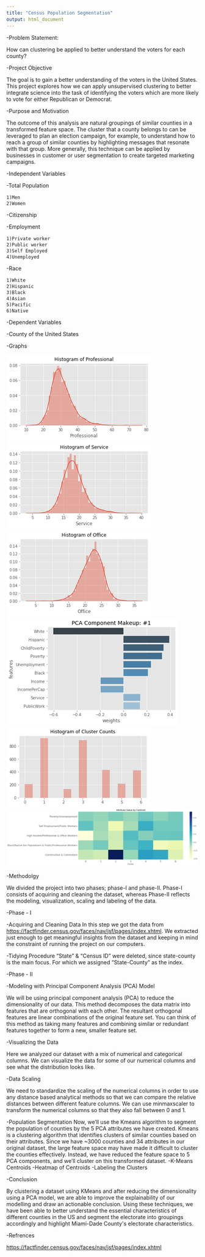 ```yaml
---
title: "Census Population Segmentation"
output: html_document
---
```



-Problem Statement:
  
  How can clustering be applied to better understand the voters for each county?

-Project Objective
  
  The goal is to gain a better understanding of the voters in the United States. This project     explores how we can apply unsupervised clustering to better integrate science into the task of   identifying the voters which are more likely to vote for either Republican or Democrat.

-Purpose and Motivation

  The outcome of this analysis are natural groupings of similar counties in a transformed         feature space. The cluster that a county belongs to can be leveraged to plan an election        campaign, for example, to understand how to reach a group of similar counties by highlighting   messages that resonate with that group. More generally, this technique can be applied by        businesses in customer or user segmentation to create targeted marketing campaigns.

-Independent Variables
  
  -Total Population 
  
    1)Men
    2)Women 
    
  -Citizenship
  
  -Employment
  
    1)Private worker 
    2)Public worker
    3)Self Employed
    4)Unemployed
    
  -Race
  
    1)White
    2)Hispanic
    3)Black
    4)Asian
    5)Pacific
    6)Native

-Dependent Variables
  
  -County of the United States
  
-Graphs

![output_14_1](/Visuals/output_14_1.png)
![output_14_3](/Visuals/output_14_3.png)
![output_14_5](/Visuals/output_14_5.png)
![output_37_0](/Visuals/output_37_0.png)
![output_59_1](/Visuals/output_59_1.png)
![output_69_0](/Visuals/output_69_0.png)
  
-Methodolgy
  
  We divided the project into two phases; phase-I and phase-II. Phase-I consists of acquiring     and cleaning the dataset, whereas Phase-II reflects the modeling, visualization, scaling and    labeling of the data. 
  
-Phase - I
  
  -Acquiring and Cleaning Data
    In this step we got the data from        https://factfinder.census.gov/faces/nav/jsf/pages/index.xhtml. We extracted just enough to get meaningful insights from the dataset and keeping in mind the constraint of running the project on our computers.
    
  
  -Tidying Procedure
    “State” & “Census ID” were deleted, since state-county is the main focus. For which we           assigned “State-County” as the index.
    
-Phase - II

  
  -Modeling with Principal Component Analysis (PCA) Model
    
  We will be using principal component analysis (PCA) to reduce the dimensionality of our         data. This method decomposes the data matrix into features that are orthogonal with each        other. The resultant orthogonal features are linear combinations of the original feature        set. You can think of this method as taking many features and combining similar or redundant    features together to form a new, smaller feature set.
  
  -Visualizing the Data
  
   Here we analyzed our dataset with a mix of numerical and categorical columns. We can            visualize the data for some of our numerical columns and see what the distribution looks        like.
   
  -Data Scaling
  
   We need to standardize the scaling of the numerical columns in order to use any distance        based analytical methods so that we can compare the relative distances between different        feature columns. We can use minmaxscaler to transform the numerical columns so that they also    fall between 0 and 1.

  -Population Segmentation
    Now, we’ll use the Kmeans algorithm to segment the population of counties by the 5 PCA          attributes we have created. Kmeans is a clustering algorithm that identifies clusters of        similar counties based on their attributes. Since we have ~3000 counties and 34 attributes      in our original dataset, the large feature space may have made it difficult to cluster the      counties effectively. Instead, we have reduced the feature space to 5 PCA components, and       we’ll cluster on this transformed dataset.
  -K-Means Centroids
  -Heatmap of Centroids
  -Labeling the Clusters
  
-Conclusion
  
  By clustering a dataset using KMeans and after reducing the dimensionality using a PCA model,   we are able to improve the explainability of our modelling and draw an actionable conclusion.   Using these techniques, we have been able to better understand the essential characteristics    of different counties in the US and segment the electorate into groupings accordingly and       highlight Miami-Dade County's electorate characteristics.

-Refrences

https://factfinder.census.gov/faces/nav/jsf/pages/index.xhtml